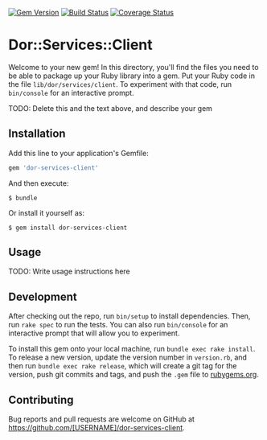 [![Gem Version](https://badge.fury.io/rb/dor-services-client.svg)](https://badge.fury.io/rb/dor-services-client) 
[![Build Status](https://travis-ci.com/sul-dlss/dor-services-client.svg?branch=master)](https://travis-ci.com/sul-dlss/dor-services-client) 
[![Coverage Status](https://coveralls.io/repos/github/sul-dlss/dor-services-client/badge.svg?branch=master)](https://coveralls.io/github/sul-dlss/dor-services-client?branch=master)

# Dor::Services::Client

Welcome to your new gem! In this directory, you'll find the files you need to be able to package up your Ruby library into a gem. Put your Ruby code in the file `lib/dor/services/client`. To experiment with that code, run `bin/console` for an interactive prompt.

TODO: Delete this and the text above, and describe your gem

## Installation

Add this line to your application's Gemfile:

```ruby
gem 'dor-services-client'
```

And then execute:

    $ bundle

Or install it yourself as:

    $ gem install dor-services-client

## Usage

TODO: Write usage instructions here

## Development

After checking out the repo, run `bin/setup` to install dependencies. Then, run `rake spec` to run the tests. You can also run `bin/console` for an interactive prompt that will allow you to experiment.

To install this gem onto your local machine, run `bundle exec rake install`. To release a new version, update the version number in `version.rb`, and then run `bundle exec rake release`, which will create a git tag for the version, push git commits and tags, and push the `.gem` file to [rubygems.org](https://rubygems.org).

## Contributing

Bug reports and pull requests are welcome on GitHub at https://github.com/[USERNAME]/dor-services-client.
